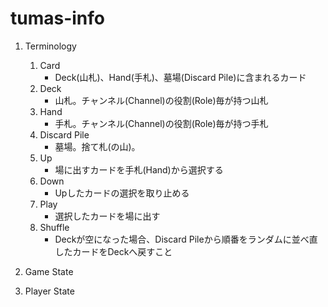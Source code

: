 # tumas-info
1. Terminology
   1. Card
      - Deck(山札)、Hand(手札)、墓場(Discard Pile)に含まれるカード
   1. Deck
      - 山札。チャンネル(Channel)の役割(Role)毎が持つ山札
   1. Hand
      - 手札。チャンネル(Channel)の役割(Role)毎が持つ手札
   1. Discard Pile
      - 墓場。捨て札(の山)。
   1. Up
      - 場に出すカードを手札(Hand)から選択する
   1. Down
      - Upしたカードの選択を取り止める
   1. Play
      - 選択したカードを場に出す
   1. Shuffle
      - Deckが空になった場合、Discard Pileから順番をランダムに並べ直したカードをDeckへ戻すこと

1. Game State



1. Player State
